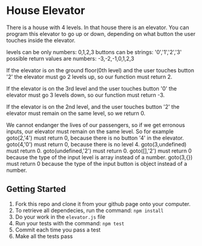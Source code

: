 # House Elevator

There is a house with 4 levels. In that house there is an elevator. You can program this elevator to go up or down, depending on what button the user touches inside the elevator.

levels can be only numbers: 0,1,2,3 buttons can be strings: '0','1','2','3' possible return values are numbers: -3,-2,-1,0,1,2,3

If the elevator is on the ground floor(0th level) and the user touches button '2' the elevator must go 2 levels up, so our function must return 2.

If the elevator is on the 3rd level and the user touches button '0' the elevator must go 3 levels down, so our function must return -3.

If the elevator is on the 2nd level, and the user touches button '2' the elevator must remain on the same level, so we return 0.

We cannot endanger the lives of our passengers, so if we get erronous inputs, our elevator must remain on the same level. So for example goto(2,'4') must return 0, because there is no button '4' in the elevator. goto(4,'0') must return 0, because there is no level 4. goto(3,undefined) must return 0. goto(undefined,'2') must return 0. goto([],'2') must return 0 because the type of the input level is array instead of a number. goto(3,{}) must return 0 because the type of the input button is object instead of a number.

## Getting Started
1. Fork this repo and clone it from your github page onto your computer.
1. To retrieve all dependecies, run the command:  `npm install`
1. Do your work in the `elevator.js` file
1. Run your tests with the command: `npm test`
1. Commit each time you pass a test
1. Make all the tests pass